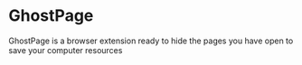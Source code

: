 # GhostPage
GhostPage is a browser extension ready to hide the pages you have open to save your computer resources
